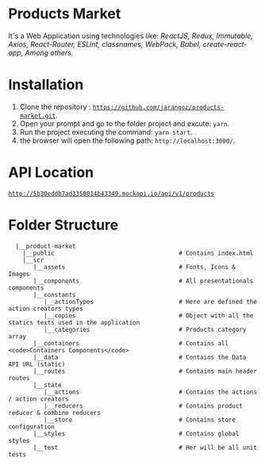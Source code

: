 # Products Market
It´s a Web Application using technologies like: *ReactJS, Redux, Immutable, Axios, React-Router, ESLint, classnames, WebPack, Babel, create-react-app, Among others.*
  
# Installation
  1. Clone the repository : <code>https://github.com/jarangoz/products-market.git</code>.
  2. Open your prompt and go to the folder project and excute: <code>yarn</code>.
  3. Run the project executing the command: <code>yarn start</code>.
  4. the browser will open the following path: <code>http://localhost:3000/</code>.
  
# API Location
<code>http://5b30eddb7ad3350014b43349.mockapi.io/api/v1/products</code>

# Folder Structure
```
  |__product-market
    |__public                                   # Contains index.html
    |__scr                                   
       |__assets                                # Fonts, Icons & Images
       |__components                            # All presentationals components
       |__constants                             
          |__actionTypes                        # Here are defined the action creators types
          |__copies                             # Object with all the statics texts used in the application
          |__categories                         # Products category array
       |__containers                            # Contains all <code>Containers Components</code>
       |__data                                  # Contains the Data API URL (static)
       |__routes                                # Contains main header routes
       |__state
          |__actions                            # Contains the actions / action creators                                
          |__reducers                           # Contains product reducer & combine reducers
          |__store                              # Contains store configuration
       |__styles                                # Contains global styles
       |__test                                  # Her will be all unit tests
```

